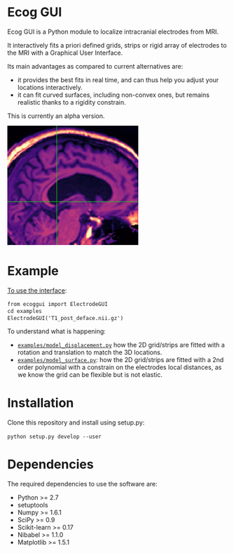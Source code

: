 Ecog GUI
========

Ecog GUI is a Python module to localize intracranial electrodes from MRI.

It interactively fits a priori defined grids, strips or rigid array of
electrodes to the MRI with a Graphical User Interface.

Its main advantages as compared to current alternatives are:
* it provides the best fits in real time, and can thus help you adjust your
locations interactively.
* it can fit curved surfaces, including non-convex ones, but remains realistic
thanks to a rigidity constrain.


This is currently an alpha version.

![demo](docs/ecoggui_animation.gif)

Example
=======
[To use the interface](examples/gui_mri_ecog):

```
from ecoggui import ElectrodeGUI
cd examples
ElectrodeGUI('T1_post_deface.nii.gz')
```

To understand what is happening:
* [`examples/model_displacement.py`](examples/model_displacement.py) how the 2D grid/strips are fitted with a
rotation and translation to match the 3D locations.
* [`examples/model_surface.py`](examples/model_surface.py): how the 2D grid/strips are fitted with a
2nd order polynomial with a constrain on the electrodes local distances, as we
know the grid can be flexible but is not elastic.

Installation
============

Clone this repository and install using setup.py:

```python setup.py develop --user```


Dependencies
============

The required dependencies to use the software are:

* Python >= 2.7
* setuptools
* Numpy >= 1.6.1
* SciPy >= 0.9
* Scikit-learn >= 0.17
* Nibabel >= 1.1.0
* Matplotlib >= 1.5.1
